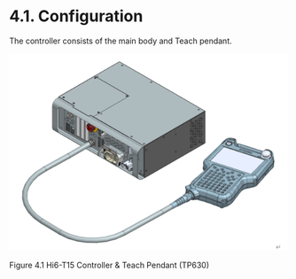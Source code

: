 ﻿# 4.1. Configuration 

The controller consists of the main body and Teach pendant.

![](../_assets/그림_4.1_Hi6-N_(U)_제어기.PNG)

Figure 4.1 Hi6-T15 Controller & Teach Pendant (TP630)

